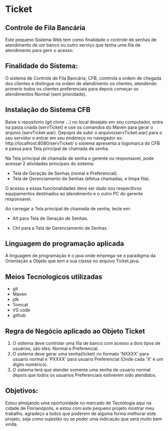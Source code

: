 # Ticket
## Controle de Fila Bancária

Este pequeno Sistema Web tem como finalidade o controle de senhas de atendimento de um banco ou outro serviço que tenha uma fila de atendimento para gerir o acesso.

## Finalidade do Sistema:
O sistema de Controle de Fila Bancária, CFB, comtrola a ordem de chegada dos clientes e distingue na ordem de atendimento os clientes, atendendo primerio todos os clientes preferenciais para depois começar os atendimentos Normal (sem prioridade).

## Instalação do Sistema CFB
Baixe o repositorio (git clone ...) no local desejato em seu computador, entre na pasta criada (servTicket) e use os comandos do Maven para gerar o arquivo (servTicket.war).
Depopis de subir o arquivo(servTicket.war) para o seu servidor e entrar em seu endereço no navegador ex: http://localhost:8080/servTicket/ o sistema apresenta a logomarca do CFB e passa para Tela principal de chamada de senha.

Na Tela principal de chamada de senha o gerente ou responsavel, pode acessar 2 atividades principais do sistema:

 * Tela de Geração de Senhas (nomal e Preferencial).
 * Tela de Gerenciamento de Senhas (efetua chamadas, e limpa fila).

 O acesso a essas funcionalidades deve ser dado nos respecitivos equipamentos destinados ao atendimento e o outro PC do gerente responsavel.

 Ao carregar a Tela principal de chamada de senha, tecle em:

 - Alt para Tela de Geração de Senhas.

 - Ctrl para a Tela de Gerenciamento de Senhas.


## Linguagem de programação aplicada
A linguagem de programação é o java onde emprega-se o paradigma da Orientação a Objeto que tem a sua classe no arquivo Ticket.java.

## Meios Tecnologicos utilizadas
* git
* Maven
* jdk
* Tomcat
* VS code
* github




## Regra de Negócio aplicado ao Objeto Ticket
1. O sistema deve controlar uma fila de banco com acesso a dois tipos de usuários, são eles: Normal e Preferencial.
2. O sistema deve gerar uma senha(ticket) no formato 'NXXXX' para usuario normal e 'PXXXX' para usuario Preferencial (Onde cada 'X' é um digito numérico).
3. O sistema terá que atender somente uma senha de usuario normal depois que todos os usuarios Preferenciais estiverem sido atendidos.


## Objetivos:
Estou almejando uma oportunidade no mercado de Tecnologia aqui na cidade de Florianópolis, e estou com este pequeno projeto mostrar meu trabalho, agradeço a todos que poderem de alguma forma melhorar este projeto, seja como sujestão ou se poder uma indicação que será muito bem vinda.

